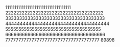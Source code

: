 111111111111111111111111111111111111
222222222222222222222222222222222222
333333333333333333333333333333333333
444444444444444444444444444444444444
555555555555555555555555555555555555
666666666666666666666666666666666666
777777777777777777777777777777777777
89898
